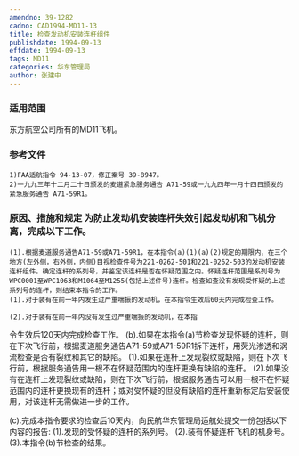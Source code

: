 ```yaml
---
amendno: 39-1282
cadno: CAD1994-MD11-13
title: 检查发动机安装连杆组件
publishdate: 1994-09-13
effdate: 1994-09-13
tags: MD11
categories: 华东管理局
author: 张建中
---
```


### 适用范围 
东方航空公司所有的MD11飞机。

### 参考文件
    1)FAA适航指令 94-13-07，修正案号 39-8947。
    2)一九九三年十二月二十日颁发的麦道紧急服务通告 A71-59或一九九四年一月十四日颁发的紧急服务通告 A71-59R1。


### 原因、措施和规定     为防止发动机安装连杆失效引起发动机和飞机分离，完成以下工作。 
    (1).根据麦道服务通告A71-59或A71-59R1，在本指令(a)(1)(a)(2)规定的期限内，在三个地方(左外侧，右外侧，内侧)目视检查件号为221-0262-501和221-0262-503的发动机安装连杆组件。确定连杆的系列号，并鉴定该连杆是否在怀疑范围之内。怀疑连杆范围是系列号为WPC0001至WPC1063和M1064至M1255(包括上述件号)连杆。检查如查没有发现受怀疑的上述系列号的连杆，则结束本指令的工作。 
    (1).对于装有在前一年内发生过严重喘振的发动机，在本指令生效后60天内完成检查工作。 

    (2).对于装有在前一年内没有发生过严重喘振的发动机，在本指
       
令生效后120天内完成检查工作。 
    (b).如果在本指令(a)节检查发现怀疑的连杆，则在下次飞行前，根据麦道服务通告A71-59或A71-59R1拆下连杆，用荧光渗透和涡流检查是否有裂纹和其它的缺陷。 
    (1).如果在连杆上发现裂纹或缺陷，则在下次飞行前，根据服务通告用一根不在怀疑范围内的连杆更换有缺陷的连杆。 
    (2).如果没有在连杆上发现裂纹或缺陷，则在下次飞行前，根据服务通告可以用一根不在怀疑范围内的连杆更换现有的连杆；或对受怀疑的但没有缺陷的连杆重新标定后安装使用，对该连杆无需做进一步的工作。 

(c).完成本指令要求的检查后10天内，向民航华东管理局适航处提交一份包括以下内容的报告: 
(1).发现的受怀疑的连杆的系列号。 
(2).装有怀疑连杆飞机的机身号。 
(3).本指令(b)节检查的结果。

